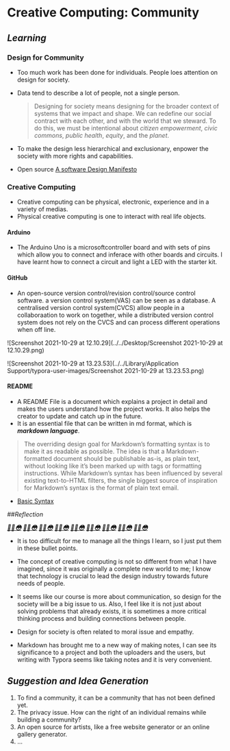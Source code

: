 # **Creative Computing: Community**

## *Learning*

### Design for Community

- Too much work has been done for individuals. People loes attention on design for society.

- Data tend to describe a lot of people, not a single person.

  > Designing for society means designing for the broader context of systems that we impact and shape. We can redefine our social contract with each other, and with the world that we steward. To do this, we must be intentional about *citizen empowerment*, *civic commons*, *public health*, *equity*, and the *planet*.

- To make the design less hierarchical and exclusionary, enpower the society with more rights and capabilities.

- Open source [A software Design Manifesto](https://hci.stanford.edu/publications/bds/1-kapor.html)

  

### Creative Computing

- Creative computing can be physical, electronic, experience and in a variety of medias.
- Physical creative computing is one to interact with real life objects.

#### Arduino

- The Arduino Uno is a microsoftcontroller board and with sets of pins which allow you to connect and inferace with other boards and circuits. I have learnt how to connect a circuit and light a LED with the starter kit.

#### GitHub

- An open-source version control/revision control/source control software. a version control system(VAS) can be seen as a database. A centralised version control system(CVCS) allow people in a collaboraation to work on together, while a distributed version control system does not rely on the CVCS and can process different operations when off line. 

![Screenshot 2021-10-29 at 12.10.29](../../Desktop/Screenshot 2021-10-29 at 12.10.29.png)

![Screenshot 2021-10-29 at 13.23.53](../../Library/Application Support/typora-user-images/Screenshot 2021-10-29 at 13.23.53.png)

#### README

- A README File is a document which explains a project in detail and makes the users understand how the project works. It also helps the creator to update and catch up in the future.
- It is an essential file that can be written in md format, which is ***markdown language***.

>The overriding design goal for Markdown’s formatting syntax is to make it as readable as possible. The idea is that a Markdown-formatted document should be publishable as-is, as plain text, without looking like it’s been marked up with tags or formatting instructions. While Markdown’s syntax has been influenced by several existing text-to-HTML filters, the single biggest source of inspiration for Markdown’s syntax is the format of plain text email.

- [Basic Syntax](https://www.markdownguide.org/basic-syntax/#lists-1)

##*Reflection*

<u>***😵‍💫😳***</u> <u>***😵‍💫😳***</u> <u>***😵‍💫😳***</u> <u>***😵‍💫😳***</u> <u>***😵‍💫😳***</u> <u>***😵‍💫😳***</u> <u>***😵‍💫😳***</u> <u>***😵‍💫😳***</u> <u>***😵‍💫😳***</u> 

- It is too difficult for me to manage all the things I learn, so I just put them in these bullet points.

- The concept of creative computing is not so different from what I have imagined, since it was originally a complete new world to me; I know that technology is crucial to lead the design industry towards future needs of people.
- It seems like our course is more about communication, so design for the society will be a big issue to us. Also, I feel like it is not just about solving problems that already exists, it is sometimes a more critical thinking process and building connections between people.
-  Design for society is often related to moral issue and empathy.
- Markdown has brought me to a new way of making notes, I can see its significance to a project and both the uploaders and the users, but writing with Typora seems like taking notes and it is very convenient.

## *Suggestion and Idea Generation*

1. To find a community, it can be a community that has not been defined yet.  
2. The privacy issue. How can the right of an individual remains while building a community?
3. An open source for artists, like a free website generator or an online gallery generator.
4. ...

